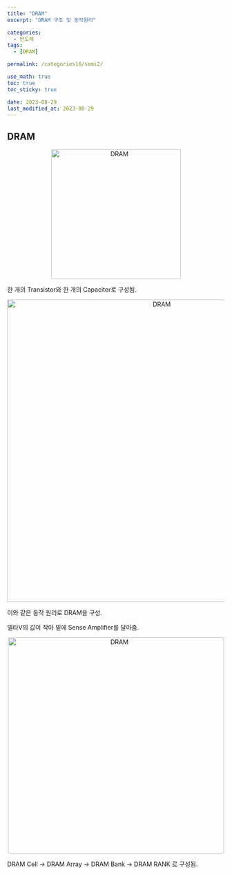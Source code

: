 ```yaml
---
title: "DRAM"
excerpt: "DRAM 구조 및 동작원리"

categories:
  - 반도체
tags:
  - [DRAM]

permalink: /categories16/semi2/

use_math: true
toc: true
toc_sticky: true

date: 2023-08-29
last_modified_at: 2023-08-29
---
```


## DRAM

<p align="center"><img src="../../assets/images/082907.jpg" width="300px" height="300px" title="DRAM" alt="DRAM" ><img></p>

한 개의 Transistor와 한 개의 Capacitor로 구성됨. 

<p align="center"><img src="../../assets/images/082908.jpg" width="700px" height="700px" title="DRAM" alt="DRAM" ><img></p>

이와 같은 동작 원리로 DRAM을 구성.

델타V의 값이 작아 밑에 Sense Amplifier를 달아줌. 

<p align="center"><img src="../../assets/images/082906.png" width="500px" height="500px" title="DRAM" alt="DRAM" ><img></p>

DRAM Cell -> DRAM Array -> DRAM Bank -> DRAM RANK 로 구성됨. 

